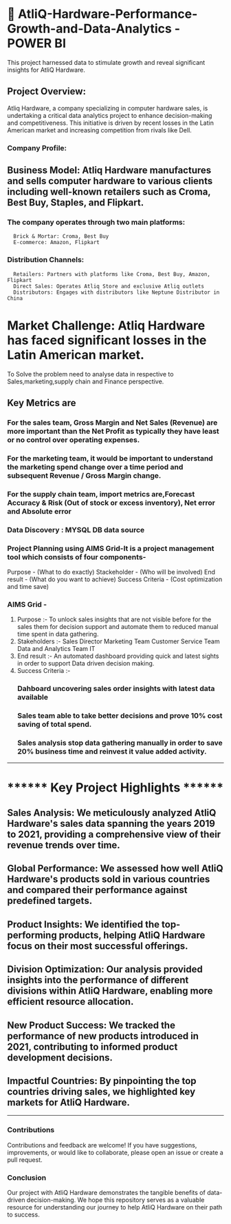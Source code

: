 # 🌟 AtliQ-Hardware-Performance-Growth-and-Data-Analytics - POWER BI
This project harnessed data to stimulate growth and reveal significant insights for AtliQ Hardware.

## Project Overview:
  Atliq Hardware, a company specializing in computer hardware sales, is undertaking a critical data analytics project to enhance decision-making and competitiveness. 
  This initiative is driven by recent losses in the Latin American market and increasing competition from rivals like Dell.
  
### Company Profile:
## Business Model: Atliq Hardware manufactures and sells computer hardware to various clients including well-known retailers such as Croma, Best Buy, Staples, and Flipkart. 
### The company operates through two main platforms:
      Brick & Mortar: Croma, Best Buy
      E-commerce: Amazon, Flipkart
### Distribution Channels:
      Retailers: Partners with platforms like Croma, Best Buy, Amazon, Flipkart
      Direct Sales: Operates Atliq Store and exclusive Atliq outlets
      Distributors: Engages with distributors like Neptune Distributor in China
      
# Market Challenge: Atliq Hardware has faced significant losses in the Latin American market.

To Solve the problem need to analyse data in respective to Sales,marketing,supply chain and Finance perspective.
## Key Metrics are 
### For the sales team, Gross Margin and Net Sales (Revenue) are more important than the Net Profit as typically they have least or no control over operating expenses.
### For the marketing team, it would be important to understand the marketing spend change over a time period and subsequent Revenue / Gross Margin change.
### For the supply chain team, import metrics are,Forecast Accuracy & Risk (Out of stock or excess inventory), Net error and Absolute error

### Data Discovery :  MYSQL DB data source 
### Project Planning using AIMS Grid-It is a project management tool which consists of four components-
  Purpose - (What to do exactly)
  Stackeholder - (Who will be involved)
  End result - (What do you want to achieve)
  Success Criteria - (Cost optimization and time save)
### AIMS Grid -
1. Purpose :- To unlock sales insights that are not visible before for the sales them for decision support and automate them to reduced manual time spent in data gathering.
2. Stakeholders :-
    Sales Director
    Marketing Team
    Customer Service Team
    Data and Analytics Team
    IT
3. End result :- An automated dashboard providing quick and latest sights in order to support Data driven decision making.
4. Success Criteria :-
    ###   Dahboard uncovering sales order insights with latest data available
    ###   Sales team able to take better decisions and prove 10% cost saving of total spend.
    ###   Sales analysis stop data gathering manually in order to save 20% business time and reinvest it value added activity.
---------------------------------------------------------------------------------------------

#   ****** Key Project Highlights ******
## Sales Analysis: We meticulously analyzed AtliQ Hardware's sales data spanning the years 2019 to 2021, providing a comprehensive view of their revenue trends over time.
## Global Performance: We assessed how well AtliQ Hardware's products sold in various countries and compared their performance against predefined targets.
## Product Insights: We identified the top-performing products, helping AtliQ Hardware focus on their most successful offerings.
## Division Optimization: Our analysis provided insights into the performance of different divisions within AtliQ Hardware, enabling more efficient resource allocation.
## New Product Success: We tracked the performance of new products introduced in 2021, contributing to informed product development decisions.
## Impactful Countries: By pinpointing the top countries driving sales, we highlighted key markets for AtliQ Hardware.

---------------------------------------------------------------------------------------------

### Contributions
Contributions and feedback are welcome! If you have suggestions, improvements, or would like to collaborate, please open an issue or create a pull request.

### Conclusion
Our project with AtliQ Hardware demonstrates the tangible benefits of data-driven decision-making. We hope this repository serves as a valuable resource for understanding our journey to help AtliQ Hardware on their path to success.
      
  
